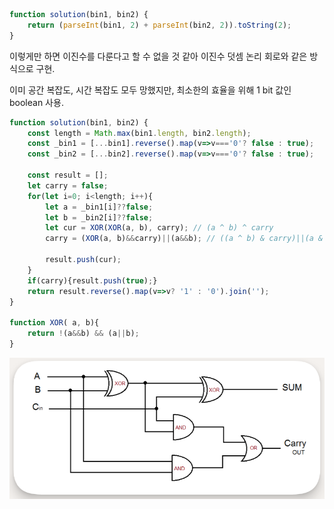 ```js
function solution(bin1, bin2) {
    return (parseInt(bin1, 2) + parseInt(bin2, 2)).toString(2);
}
```

이렇게만 하면 이진수를 다룬다고 할 수 없을 것 같아
이진수 덧셈 논리 회로와 같은 방식으로 구현.

이미 공간 복잡도, 시간 복잡도 모두 망했지만,
최소한의 효율을 위해 1 bit 값인 boolean 사용.

```js
function solution(bin1, bin2) {
    const length = Math.max(bin1.length, bin2.length);
    const _bin1 = [...bin1].reverse().map(v=>v==='0'? false : true);
    const _bin2 = [...bin2].reverse().map(v=>v==='0'? false : true);
    
    const result = [];
    let carry = false;
    for(let i=0; i<length; i++){
        let a = _bin1[i]??false;
        let b = _bin2[i]??false;
        let cur = XOR(XOR(a, b), carry); // (a ^ b) ^ carry
        carry = (XOR(a, b)&&carry)||(a&&b); // ((a ^ b) & carry)||(a & b)
        
        result.push(cur);
    }
    if(carry){result.push(true);}
    return result.reverse().map(v=>v? '1' : '0').join('');
}

function XOR( a, b){
    return !(a&&b) && (a||b);
}
```

![alt text](<Pasted image 20250827142535.png>)
